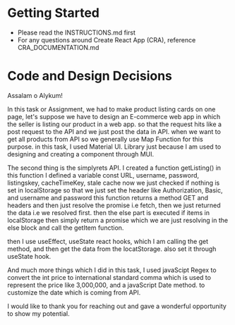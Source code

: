 # Getting Started

- Please read the INSTRUCTIONS.md first
- For any questions around Create React App (CRA), reference
  CRA_DOCUMENTATION.md

# Code and Design Decisions

<!-- Please document your code & design decisions here. -->

Assalam o Alykum!

In this task or Assignment, we had to make product listing cards on one page, let's suppose we have to design an E-commerce web app in which the seller is listing our product in a web app. so that the request hits like a post request to the API and we just post the data in API. when we want to get all products from API so we generally use Map Function for this purpose.
in this task, I used Material UI. Library just because I am used to designing and creating a component through MUI.   

The second thing is the simplyrets API. I created a function getListing() in this function I defined a variable const URL, username, password, listingskey, cacheTimeKey, stale cache
now we just checked if nothing is set in localStorage so that we just set the header like Authorization, Basic, and username and password this function returns a method GET and headers and then just resolve the promise i.e fetch, then we just returned the data i.e we resolved first. then the else part is executed if items in localStorage then simply return a promise which we are just resolving in the else block and call the getItem function.

then I use useEffect, useState react hooks, which I am calling the get method, and then get the data from the locatStorage. also set it through useState hook.

And much more things which I did in this task, I used javaScipt Regex to convert the int price to international standard comma which is used to represent the price like 3,000,000, and a javaScript Date method. to customize the date which is coming from API.

I would like to thank you for reaching out and gave a wonderful opportunity to show my potential.